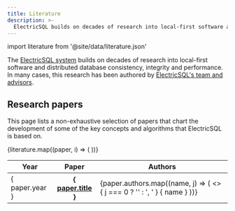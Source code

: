 ```yaml
---
title: Literature
description: >-
  ElectricSQL builds on decades of research into local-first software and distributed databases.
---
```


import literature from '@site/data/literature.json'

The [ElectricSQL system](../index.md) builds on decades of research into local-first software and distributed database consistency, integrity and performance. In many cases, this research has been authored by [ElectricSQL's team and advisors](/about/team).

## Research papers

This page lists a non-exhaustive selection of papers that chart the development of some of the key concepts and algorithms that ElectricSQL is based on.

<div className="table-responsive my-6">
  <table className="table table-lg">
    <thead>
      <tr className="">
        <th scope="col" style={{minWidth: '40px'}}>
          Year
        </th>
        <th scope="col" style={{minWidth: '40%'}}>
          Paper
        </th>
        <th scope="col">
          Authors
        </th>
      </tr>
    </thead>
    <tbody>
      {literature.map((paper, i) => (
        <tr key={i}>
          <td>
            { paper.year }
          </td>
          <th scope="row">
            <a href={ paper.url } className="font-medium">
              { paper.title }
            </a>
          </th>
          <td>
            {paper.authors.map((name, j) => (
              <>
                { j === 0 ? '' : ', ' }
                { name }
              </>
            ))}
          </td>
        </tr>
      ))}
    </tbody>
  </table>
</div>
